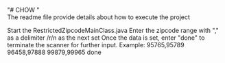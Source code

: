 "# CHOW "  
The readme file provide details about how to execute the project

Start the RestrictedZipcodeMainClass.java
Enter the zipcode range with "," as a delimiter /r/n as the next set
Once the data is set, enter "done" to terminate the scanner for further input.
Example:
95765,95789
96458,97888
99879,99965
done






